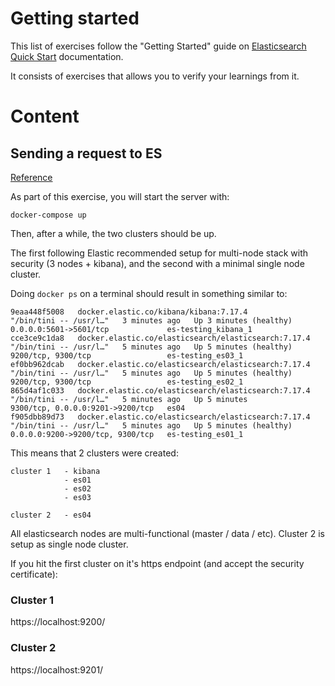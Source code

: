# Getting started

This list of exercises follow the "Getting Started" guide on [Elasticsearch Quick Start](https://www.elastic.co/guide/en/elasticsearch/reference/current/getting-started.html) documentation.

It consists of exercises that allows you to verify your learnings from it.

# Content

## Sending a request to ES

[Reference](https://www.elastic.co/guide/en/elasticsearch/reference/current/getting-started.html#send-requests-to-elasticsearch)

As part of this exercise, you will start the server with:

```
docker-compose up
```

Then, after a while, the two clusters should be up.

The first following Elastic recommended setup for multi-node stack with security (3 nodes + kibana), and the second with a minimal single node cluster.

Doing `docker ps` on a terminal should result in something similar to:

```
9eaa448f5008   docker.elastic.co/kibana/kibana:7.17.4                 "/bin/tini -- /usr/l…"   3 minutes ago   Up 3 minutes (healthy)   0.0.0.0:5601->5601/tcp             es-testing_kibana_1
cce3ce9c1da8   docker.elastic.co/elasticsearch/elasticsearch:7.17.4   "/bin/tini -- /usr/l…"   5 minutes ago   Up 5 minutes (healthy)   9200/tcp, 9300/tcp                 es-testing_es03_1
ef0bb962dcab   docker.elastic.co/elasticsearch/elasticsearch:7.17.4   "/bin/tini -- /usr/l…"   5 minutes ago   Up 5 minutes (healthy)   9200/tcp, 9300/tcp                 es-testing_es02_1
865d4af1c033   docker.elastic.co/elasticsearch/elasticsearch:7.17.4   "/bin/tini -- /usr/l…"   5 minutes ago   Up 5 minutes             9300/tcp, 0.0.0.0:9201->9200/tcp   es04
f905dbb89d73   docker.elastic.co/elasticsearch/elasticsearch:7.17.4   "/bin/tini -- /usr/l…"   5 minutes ago   Up 5 minutes (healthy)   0.0.0.0:9200->9200/tcp, 9300/tcp   es-testing_es01_1
```

This means that 2 clusters were created:

    cluster 1   - kibana
                - es01
                - es02
                - es03

    cluster 2   - es04

All elasticsearch nodes are multi-functional (master / data / etc). Cluster 2 is setup as single node cluster.

If you hit the first cluster on it's https endpoint (and accept the security certificate):

### Cluster 1

https://localhost:9200/


### Cluster 2

https://localhost:9201/

